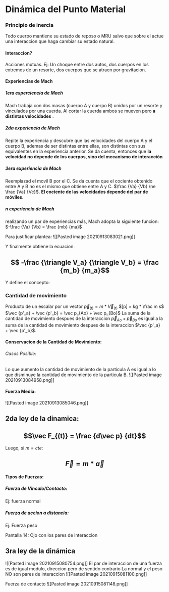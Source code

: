
# Dinámica del Punto Material
### Principio de inercia
Todo cuerpo mantiene su estado de reposo o MRU salvo que sobre el actue una interaccion que haga cambiar su estado natural. 
#### Interaccion?
Acciones mutuas. 
Ej: Un choque entre dos autos, dos cuerpos en los extremos de un resorte, dos cuerpos que se atraen por gravitacion.

####  Experiencias de Mach
##### 1era experciencia de Mach
Mach trabaja con dos masas (cuerpo A y cuerpo B) unidos por un resorte y vinculados por una cuerda. Al cortar la cuerda ambos se mueven pero **a distintas velocidades** .
##### 2da experiencia de Mach
Repite la experiencia y descubre que las velocidades del cuerpo A y el cuerpo B, ademas de ser distintas entre ellas, son distintas con sus equivalentes en la experiencia anterior. Se da cuenta, entonces que **la velocidad no depende de los cuerpos, sino del mecanismo de interacción**
##### 3era experiencia de Mach
Reemplazad el movil B por el C. Se da cuenta que el cociente obtenido entre A y B no es el mismo que obtiene entre A y C. $\frac {Va} {Vb} \ne \frac {Va} {Vc}$. **El cociente de las velocidades depende del par de móviles.** 
##### n experiencia de Mach
realizando un par de experiencias más, Mach adopta la siguiente funcion: $-\frac {Va} {Vb} = \frac {mb} {ma}$

Para justificar plantea: 
![[Pasted image 20210913083021.png]]

Y finalmente obtiene la ecuacion: 
## $$ -\frac {\triangle V_a} {\triangle V_b} = \frac {m_b} {m_a}$$ 

Y define el concepto: 
### Cantidad de movimiento
Producto de un escalar por un vector 
$\vec  p_{(t)} = m * \vec V_{(t)}$
$[p] = kg * \frac m s$
$\vec {p'_a} + \vec {p'_b} = \vec p_{Ao} + \vec p_{Bo}$ La suma de la cantidad de movimiento despues de la interaccion $\vec p_{Ao} + \vec p_{Bo}$ es igual a la suma de la cantidad de movimiento despues de la interaccion $\vec {p'_a} + \vec {p'_b}$.

#### Conservacion de la Cantidad de Movimiento: 
###### Casos Posible: 
Lo que aumento la cantidad de movimiento de la particula A es igual a lo que disminuye la cantidad de movimiento de la particula B.
![[Pasted image 20210913084958.png]]

#### Fuerza Media:
![[Pasted image 20210913085046.png]]

## 2da ley de la dinamica:
## $$\vec F_{(t)} = \frac {d\vec p} {dt}$$
Luego, si $m = cte$: 
## $$\vec F = m*\vec a$$

#### Tipos de Fuerzas:
##### Fuerza de Vinculo/Contacto: 
Ej: fuerza normal
##### Fuerza de accion a distancia: 
Ej: Fuerza peso

Pantalla 14: Ojo con los pares de interaccion

## 3ra ley de la dinámica
![[Pasted image 20210915080754.png]]
El par de interaccion de una fuerza es de igual modulo, direccion pero de sentido contrario
La normal y el peso NO son pares de interaccion
![[Pasted image 20210915081100.png]]

Fuerza de contacto 
![[Pasted image 20210915081148.png]]

